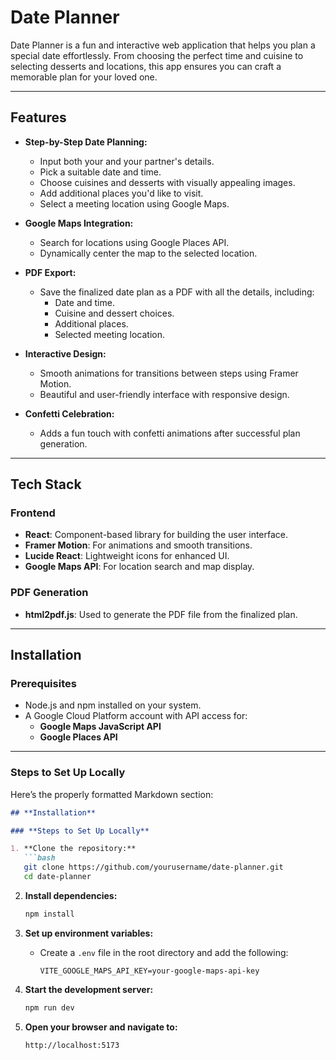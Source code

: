 # **Date Planner**

Date Planner is a fun and interactive web application that helps you plan a special date effortlessly. From choosing the perfect time and cuisine to selecting desserts and locations, this app ensures you can craft a memorable plan for your loved one.

---

## **Features**

- **Step-by-Step Date Planning:**
  - Input both your and your partner's details.
  - Pick a suitable date and time.
  - Choose cuisines and desserts with visually appealing images.
  - Add additional places you'd like to visit.
  - Select a meeting location using Google Maps.

- **Google Maps Integration:**
  - Search for locations using Google Places API.
  - Dynamically center the map to the selected location.

- **PDF Export:**
  - Save the finalized date plan as a PDF with all the details, including:
    - Date and time.
    - Cuisine and dessert choices.
    - Additional places.
    - Selected meeting location.

- **Interactive Design:**
  - Smooth animations for transitions between steps using Framer Motion.
  - Beautiful and user-friendly interface with responsive design.

- **Confetti Celebration:**
  - Adds a fun touch with confetti animations after successful plan generation.

---

## **Tech Stack**

### **Frontend**
- **React**: Component-based library for building the user interface.
- **Framer Motion**: For animations and smooth transitions.
- **Lucide React**: Lightweight icons for enhanced UI.
- **Google Maps API**: For location search and map display.

### **PDF Generation**
- **html2pdf.js**: Used to generate the PDF file from the finalized plan.

---

## **Installation**

### **Prerequisites**
- Node.js and npm installed on your system.
- A Google Cloud Platform account with API access for:
  - **Google Maps JavaScript API**
  - **Google Places API**

---

### **Steps to Set Up Locally**

Here’s the properly formatted Markdown section:

```markdown
## **Installation**

### **Steps to Set Up Locally**

1. **Clone the repository:**
   ```bash
   git clone https://github.com/yourusername/date-planner.git
   cd date-planner
   ```

2. **Install dependencies:**
   ```bash
   npm install
   ```

3. **Set up environment variables:**
   - Create a `.env` file in the root directory and add the following:
     ```plaintext
     VITE_GOOGLE_MAPS_API_KEY=your-google-maps-api-key
     ```

4. **Start the development server:**
   ```bash
   npm run dev
   ```

5. **Open your browser and navigate to:**
   ```
   http://localhost:5173
   ```
